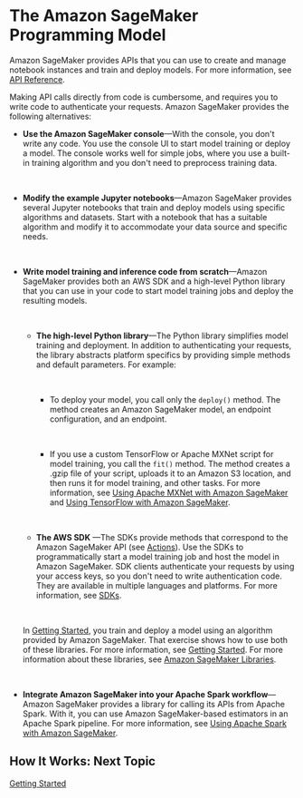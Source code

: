 # The Amazon SageMaker Programming Model<a name="how-it-works-prog-model"></a>

Amazon SageMaker provides APIs that you can use to create and manage notebook instances and train and deploy models\. For more information, see [API Reference](API_Reference.md)\. 

Making API calls directly from code is cumbersome, and requires you to write code to authenticate your requests\. Amazon SageMaker provides the following alternatives:
+ **Use the Amazon SageMaker console**—With the console, you don't write any code\. You use the console UI to start model training or deploy a model\. The console works well for simple jobs, where you use a built\-in training algorithm and you don't need to preprocess training data\. 

   
+ **Modify the example Jupyter notebooks**—Amazon SageMaker provides several Jupyter notebooks that train and deploy models using specific algorithms and datasets\. Start with a notebook that has a suitable algorithm and modify it to accommodate your data source and specific needs\.

   
+ **Write model training and inference code from scratch**—Amazon SageMaker provides both an AWS SDK and a high\-level Python library that you can use in your code to start model training jobs and deploy the resulting models\.

   
  + **The high\-level Python library**—The Python library simplifies model training and deployment\. In addition to authenticating your requests, the library abstracts platform specifics by providing simple methods and default parameters\. For example:

     
    + To deploy your model, you call only the `deploy()` method\. The method creates an Amazon SageMaker model, an endpoint configuration, and an endpoint\.

       
    + If you use a custom TensorFlow or Apache MXNet script for model training, you call the `fit()` method\. The method creates a \.gzip file of your script, uploads it to an Amazon S3 location, and then runs it for model training, and other tasks\. For more information, see [Using Apache MXNet with Amazon SageMaker](mxnet.md) and [Using TensorFlow with Amazon SageMaker](tf.md)\.

       
  + **The AWS SDK** —The SDKs provide methods that correspond to the Amazon SageMaker API \(see [Actions](API_Operations.md)\)\. Use the SDKs to programmatically start a model training job and host the model in Amazon SageMaker\. SDK clients authenticate your requests by using your access keys, so you don't need to write authentication code\. They are available in multiple languages and platforms\. For more information, see [SDKs](https://aws.amazon.com/tools/)\. 

     

  In [Getting Started](gs.md), you train and deploy a model using an algorithm provided by Amazon SageMaker\. That exercise shows how to use both of these libraries\. For more information, see [Getting Started](gs.md)\. For more information about these libraries, see [Amazon SageMaker Libraries](libraries.md)\.

   
+ **Integrate Amazon SageMaker into your Apache Spark workflow**—Amazon SageMaker provides a library for calling its APIs from Apache Spark\. With it, you can use Amazon SageMaker\-based estimators in an Apache Spark pipeline\. For more information, see [Using Apache Spark with Amazon SageMaker](apache-spark.md)\.

## How It Works: Next Topic<a name="howitwork-prog-model-nextstep"></a>

 [Getting Started](gs.md) 